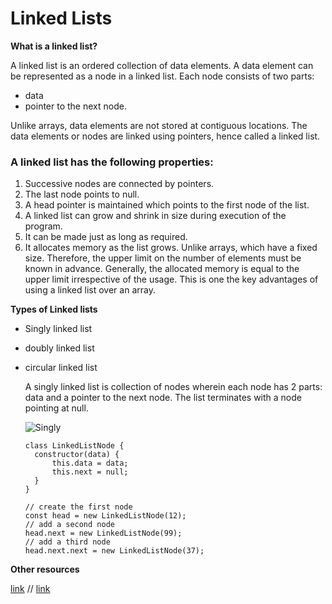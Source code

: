 # Linked Lists

**What is a linked list?**

A linked list is an ordered collection of data elements. A data element can be represented as a node in a linked list. Each node consists of two parts:

- data
- pointer to the next node.

Unlike arrays, data elements are not stored at contiguous locations. The data elements or nodes are linked using pointers, hence called a linked list.

### A linked list has the following properties:

1. Successive nodes are connected by pointers.
2. The last node points to null.
3. A head pointer is maintained which points to the first node of the list.
4. A linked list can grow and shrink in size during execution of the program.
5. It can be made just as long as required.
6. It allocates memory as the list grows. Unlike arrays, which have a fixed size. Therefore, the upper limit on the number of elements must be known in advance. Generally, the allocated memory is equal to the upper limit irrespective of the usage. This is one the key advantages of using a linked list over an array.

**Types of Linked lists**

- Singly linked list
- doubly linked list
- circular linked list

  A singly linked list is collection of nodes wherein each node has 2 parts: data and a pointer to the next node. The list terminates with a node pointing at null.

  ![Singly](https://miro.medium.com/max/700/1*Ftrp2Eg3-AuDpWa5Pe1fUQ.png)

  ```
  class LinkedListNode {
    constructor(data) {
        this.data = data;
        this.next = null;
    }
  }

  ```

  ```
  // create the first node
  const head = new LinkedListNode(12);
  // add a second node
  head.next = new LinkedListNode(99);
  // add a third node
  head.next.next = new LinkedListNode(37);

  ```

**Other resources**

[link](https://humanwhocodes.com/blog/2019/01/computer-science-in-javascript-linked-list/) //
[link](https://medium.com/swlh/singly-linked-list-in-javascript-a0e58d045561)
